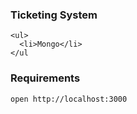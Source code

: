 <html>
<h3>Ticketing System</h3>
  
```
<ul>
  <li>Mongo</li>
</ul
```

<h3>Requirements</h3>

```
open http://localhost:3000
```  

